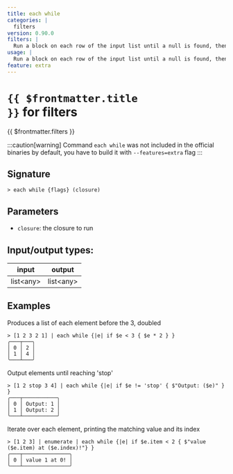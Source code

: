 ```yaml
---
title: each while
categories: |
  filters
version: 0.90.0
filters: |
  Run a block on each row of the input list until a null is found, then create a new list with the results.
usage: |
  Run a block on each row of the input list until a null is found, then create a new list with the results.
feature: extra
---
```


<!-- This file is automatically generated. Please edit the command in https://github.com/nushell/nushell instead. -->

# <code>{{ $frontmatter.title }}</code> for filters

<div class='command-title'>{{ $frontmatter.filters }}</div>

:::caution[warning]
Command `each while` was not included in the official binaries by default, you have to build it with `--features=extra` flag
:::

## Signature

`> each while {flags} (closure)`

## Parameters

- `closure`: the closure to run

## Input/output types:

| input       | output      |
| ----------- | ----------- |
| list\<any\> | list\<any\> |

## Examples

Produces a list of each element before the 3, doubled

```nu
> [1 2 3 2 1] | each while {|e| if $e < 3 { $e * 2 } }
╭───┬───╮
│ 0 │ 2 │
│ 1 │ 4 │
╰───┴───╯

```

Output elements until reaching 'stop'

```nu
> [1 2 stop 3 4] | each while {|e| if $e != 'stop' { $"Output: ($e)" } }
╭───┬───────────╮
│ 0 │ Output: 1 │
│ 1 │ Output: 2 │
╰───┴───────────╯

```

Iterate over each element, printing the matching value and its index

```nu
> [1 2 3] | enumerate | each while {|e| if $e.item < 2 { $"value ($e.item) at ($e.index)!"} }
╭───┬───────────────╮
│ 0 │ value 1 at 0! │
╰───┴───────────────╯

```
